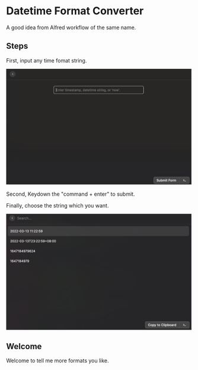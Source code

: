 # Datetime Format Converter

A good idea from Alfred workflow of the same name.

## Steps

First, input any time fomat string.

<img src="./media/form.png" alt="input Enter timestamp, datetime string, or 'now'." width="500">

Second, Keydown the "command + enter" to submit.

Finally, choose the string which you want.

<img src="./media/result.png" alt="result.png" width="500">

## Welcome

Welcome to tell me more formats you like.
